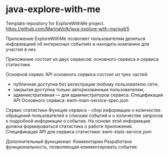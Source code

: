 # java-explore-with-me
Template repository for ExploreWithMe project.
https://github.com/MarinaVolk/java-explore-with-me/pull/5

Приложение ExploreWithMe позволяет пользователям делиться информацией об интересных событиях 
и находить компанию для участия в них. 

Приложение состоит из двух сервисов: основного сервиса и сервиса статистики.

Основной сервис
API основного сервиса состоит из трех частей:
- публичная доступна без регистрации любому пользователю сети;
- закрытая доступна только авторизованным пользователям;
- административная — для администраторов сервиса.
Спецификация API Основного сервиса: ewm-main-service-spec.json


Сервис статистики
Функция сервиса - сбор информации о количестве обращений пользователей к спискам событий и 
о количестве запросов к подробной информации о событии. 
На основе этой информации должна формироваться статистика о работе приложения.
Спецификация API для сервиса статистики: ewm-stats-service.json

Дополнительный функционал: Комментарии
Разработана функциональность, позволяющая комментировать события.
